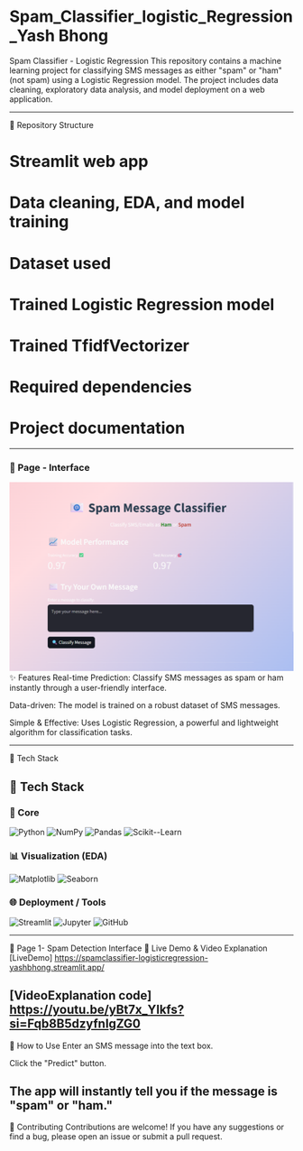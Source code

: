 # Spam_Classifier_logistic_Regression_Yash Bhong
Spam Classifier - Logistic Regression
This repository contains a machine learning project for classifying SMS messages as either "spam" or "ham" (not spam) using a Logistic Regression model. The project includes data cleaning, exploratory data analysis, and model deployment on a web application.

---

📁 Repository Structure
# Streamlit web app
# Data cleaning, EDA, and model training
# Dataset used
# Trained Logistic Regression model
# Trained TfidfVectorizer
# Required dependencies     
# Project documentation

---

 ### 🔹 Page  - Interface  
![Homepage](https://github.com/bhongyash111-coder/Spam_Classifier_logistic_Regression_YashBhong/blob/main/spam.png)
✨ Features
Real-time Prediction: Classify SMS messages as spam or ham instantly through a user-friendly interface.

Data-driven: The model is trained on a robust dataset of SMS messages.

Simple & Effective: Uses Logistic Regression, a powerful and lightweight algorithm for classification tasks.

---
🚀 Tech Stack
## 🚀 Tech Stack

### 🔧 Core
![Python](https://img.shields.io/badge/Python-3776AB?style=for-the-badge&logo=python&logoColor=white)
![NumPy](https://img.shields.io/badge/NumPy-013243?style=for-the-badge&logo=numpy&logoColor=white)
![Pandas](https://img.shields.io/badge/Pandas-150458?style=for-the-badge&logo=pandas&logoColor=white)
![Scikit--Learn](https://img.shields.io/badge/Scikit--Learn-F7931E?style=for-the-badge&logo=scikit-learn&logoColor=white)

### 📊 Visualization (EDA)
![Matplotlib](https://img.shields.io/badge/Matplotlib-11557c?style=for-the-badge&logo=matplotlib&logoColor=white)
![Seaborn](https://img.shields.io/badge/Seaborn-42a5f5?style=for-the-badge&logo=python&logoColor=white)

### 🌐 Deployment / Tools
![Streamlit](https://img.shields.io/badge/Streamlit-FF4B4B?style=for-the-badge&logo=streamlit&logoColor=white)
![Jupyter](https://img.shields.io/badge/Jupyter-F37626?style=for-the-badge&logo=jupyter&logoColor=white)
![GitHub](https://img.shields.io/badge/GitHub-181717?style=for-the-badge&logo=github&logoColor=white)

---

🔹 Page 1- Spam Detection Interface
🔗 Live Demo & Video Explanation
[LiveDemo] https://spamclassifier-logisticregression-yashbhong.streamlit.app/

[VideoExplanation code] https://youtu.be/yBt7x_Ylkfs?si=Fqb8B5dzyfnIgZG0
---

📧 How to Use
Enter an SMS message into the text box.

Click the "Predict" button.

The app will instantly tell you if the message is "spam" or "ham."
---

🤝 Contributing
Contributions are welcome! If you have any suggestions or find a bug, please open an issue or submit a pull request.
